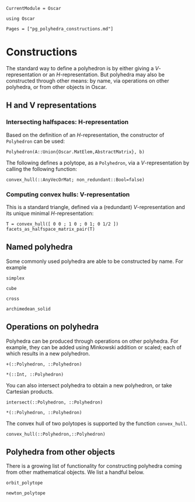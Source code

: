 ```@meta
CurrentModule = Oscar
```

```@setup oscar
using Oscar
```

```@contents
Pages = ["pg_polyhedra_constructions.md"]
```

# Constructions

The standard way to define a polyhedron is by either giving a $V$-representation or an $H$-representation.
But polyhedra may also be constructed through other means: by name, via operations on other polyhedra, or from other objects in Oscar.

## H and V representations

### Intersecting halfspaces: H-representation

Based on the definition of an $H$-representation, the constructor of `Polyhedron` can be used:

```@docs
Polyhedron(A::Union{Oscar.MatElem,AbstractMatrix}, b)
```

The following defines a polytope, as a `Polyhedron`, via a $V$-representation by calling the following function:

```@docs
convex_hull(::AnyVecOrMat; non_redundant::Bool=false)
```

### Computing convex hulls: V-representation

This is a standard triangle, defined via a (redundant) $V$-representation  and its unique minimal $H$-representation:

```@repl oscar
T = convex_hull([ 0 0 ; 1 0 ; 0 1; 0 1/2 ])
facets_as_halfspace_matrix_pair(T)
```




## Named polyhedra
Some commonly used polyhedra are able to be constructed by name. For example

```@docs
simplex
```

```@docs
cube
```

```@docs
cross
```

```@docs
archimedean_solid
```

## Operations on polyhedra
Polyhedra can be produced through operations on other polyhedra. For example, they can be added using Minkowski addition or scaled; each of which results in a new polyhedron.

```@docs
+(::Polyhedron, ::Polyhedron)
```

```@docs
*(::Int, ::Polyhedron)
```

You can also intersect polyhedra to obtain a new polyhedron, or take Cartesian products.

```@docs
intersect(::Polyhedron, ::Polyhedron)
```

```@docs
*(::Polyhedron, ::Polyhedron)
```

The convex hull of two polytopes is supported by the function `convex_hull`.
```@docs
convex_hull(::Polyhedron,::Polyhedron)
```



## Polyhedra from other objects

There is a growing list of functionality for constructing polyhedra coming from other mathematical objects. We list a handful below.

```@docs
orbit_polytope
```

```@docs
newton_polytope
```
